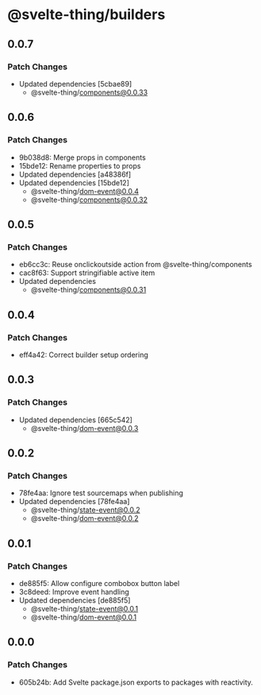 # @svelte-thing/builders

## 0.0.7

### Patch Changes

- Updated dependencies [5cbae89]
  - @svelte-thing/components@0.0.33

## 0.0.6

### Patch Changes

- 9b038d8: Merge props in components
- 15bde12: Rename properties to props
- Updated dependencies [a48386f]
- Updated dependencies [15bde12]
  - @svelte-thing/dom-event@0.0.4
  - @svelte-thing/components@0.0.32

## 0.0.5

### Patch Changes

- eb6cc3c: Reuse onclickoutside action from @svelte-thing/components
- cac8f63: Support stringifiable active item
- Updated dependencies
  - @svelte-thing/components@0.0.31

## 0.0.4

### Patch Changes

- eff4a42: Correct builder setup ordering

## 0.0.3

### Patch Changes

- Updated dependencies [665c542]
  - @svelte-thing/dom-event@0.0.3

## 0.0.2

### Patch Changes

- 78fe4aa: Ignore test sourcemaps when publishing
- Updated dependencies [78fe4aa]
  - @svelte-thing/state-event@0.0.2
  - @svelte-thing/dom-event@0.0.2

## 0.0.1

### Patch Changes

- de885f5: Allow configure combobox button label
- 3c8deed: Improve event handling
- Updated dependencies [de885f5]
  - @svelte-thing/state-event@0.0.1
  - @svelte-thing/dom-event@0.0.1

## 0.0.0

### Patch Changes

- 605b24b: Add Svelte package.json exports to packages with reactivity.
